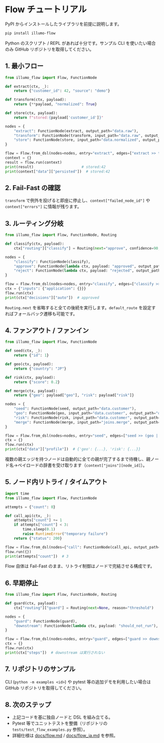 # Flow チュートリアル

PyPI からインストールしたライブラリを前提に説明します。

```bash
pip install illumo-flow
```

Python のスクリプト / REPL があれば十分です。サンプル CLI を使いたい場合のみ GitHub リポジトリを取得してください。

## 1. 最小フロー
```python
from illumo_flow import Flow, FunctionNode

def extract(ctx, _):
    return {"customer_id": 42, "source": "demo"}

def transform(ctx, payload):
    return {**payload, "normalized": True}

def store(ctx, payload):
    return f"stored:{payload['customer_id']}"

nodes = {
    "extract": FunctionNode(extract, output_path="data.raw"),
    "transform": FunctionNode(transform, input_path="data.raw", output_path="data.normalized"),
    "store": FunctionNode(store, input_path="data.normalized", output_path="data.persisted"),
}

flow = Flow.from_dsl(nodes=nodes, entry="extract", edges=["extract >> transform", "transform >> store"])
context = {}
result = flow.run(context)
print(result)                      # stored:42
print(context["data"]["persisted"])  # stored:42
```

## 2. Fail-Fast の確認
`transform` で例外を投げると即座に停止し、`context["failed_node_id"]` や `context["errors"]` に情報が残ります。

## 3. ルーティング分岐
```python
from illumo_flow import Flow, FunctionNode, Routing

def classify(ctx, payload):
    ctx["routing"]["classify"] = Routing(next="approve", confidence=90, reason="demo")

nodes = {
    "classify": FunctionNode(classify),
    "approve": FunctionNode(lambda ctx, payload: "approved", output_path="decisions.auto"),
    "reject": FunctionNode(lambda ctx, payload: "rejected", output_path="decisions.auto"),
}

flow = Flow.from_dsl(nodes=nodes, entry="classify", edges=["classify >> (approve | reject)"])
ctx = {"inputs": {"application": {}}}
flow.run(ctx)
print(ctx["decisions"]["auto"])  # approved
```
`Routing.next` を省略すると全ての後続を実行します。`default_route` を設定すればフォールバック遷移も可能です。

## 4. ファンアウト / ファンイン
```python
from illumo_flow import Flow, FunctionNode

def seed(ctx, _):
    return {"id": 1}

def geo(ctx, payload):
    return {"country": "JP"}

def risk(ctx, payload):
    return {"score": 0.2}

def merge(ctx, payload):
    return {"geo": payload["geo"], "risk": payload["risk"]}

nodes = {
    "seed": FunctionNode(seed, output_path="data.customer"),
    "geo": FunctionNode(geo, input_path="data.customer", output_path="data.geo"),
    "risk": FunctionNode(risk, input_path="data.customer", output_path="data.risk"),
    "merge": FunctionNode(merge, input_path="joins.merge", output_path="data.profile"),
}

flow = Flow.from_dsl(nodes=nodes, entry="seed", edges=["seed >> (geo | risk)", "(geo & risk) >> merge"])
ctx = {}
flow.run(ctx)
print(ctx["data"]["profile"])  # {'geo': {...}, 'risk': {...}}
```
複数の親エッジを持つノードは自動的に全ての親が完了するまで待機し、親ノード名→ペイロードの辞書を受け取ります（`context["joins"][node_id]`）。

## 5. ノード内リトライ / タイムアウト
```python
import time
from illumo_flow import Flow, FunctionNode

attempts = {"count": 0}

def call_api(ctx, _):
    attempts["count"] += 1
    if attempts["count"] < 3:
        time.sleep(0.1)
        raise RuntimeError("temporary failure")
    return {"status": 200}

flow = Flow.from_dsl(nodes={"call": FunctionNode(call_api, output_path="data.api")}, entry="call", edges=[])
flow.run({})
print(attempts["count"])  # 3
```
Flow 自体は Fail-Fast のまま、リトライ制御はノードで完結させる構成です。

## 6. 早期停止
```python
from illumo_flow import Flow, FunctionNode, Routing

def guard(ctx, payload):
    ctx["routing"]["guard"] = Routing(next=None, reason="threshold")

nodes = {
    "guard": FunctionNode(guard),
    "downstream": FunctionNode(lambda ctx, payload: "should_not_run"),
}

flow = Flow.from_dsl(nodes=nodes, entry="guard", edges=["guard >> downstream"])
ctx = {}
flow.run(ctx)
print(ctx["steps"])  # downstream は実行されない
```

## 7. リポジトリのサンプル
CLI (`python -m examples <id>`) や pytest 等の追加デモを利用したい場合は GitHub リポジトリを取得してください。

## 8. 次のステップ
- 上記コードを基に独自ノードと DSL を組み立てる。
- Pytest 等でユニットテストを整備（リポジトリの `tests/test_flow_examples.py` 参照）。
- 詳細仕様は [docs/flow.md](flow.md) / [docs/flow_ja.md](flow_ja.md) を参照。
